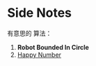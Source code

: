 # Side Notes

有意思的 算法：



1. **Robot Bounded In Circle**
2. [Happy Number](https://leetcode.com/problems/happy-number/)
